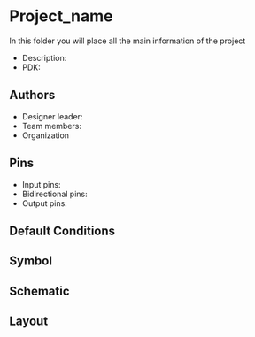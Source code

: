 # Project_name
In this folder you will place all the main information of the project

* Description:
* PDK:

## Authors
- Designer leader:
- Team members:
- Organization

## Pins
- Input pins:
- Bidirectional pins:
- Output pins:

## Default Conditions

## Symbol

## Schematic

## Layout
